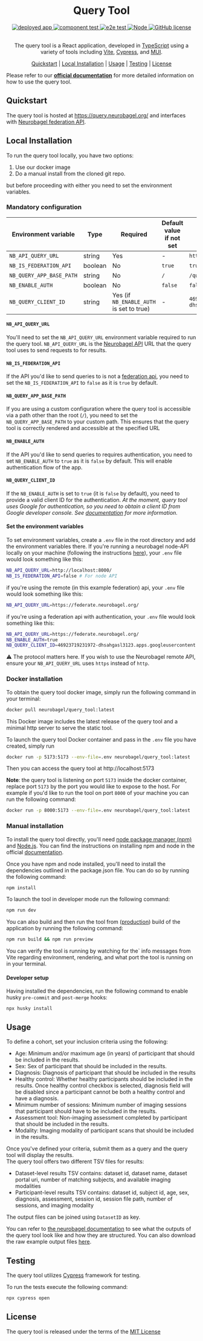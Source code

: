 <div align="center">

# Query Tool

<div>
    <a href="https://github.com/neurobagel/query-tool/actions/workflows/pages/pages-build-deployment">
        <img src="https://img.shields.io/website?down_color=CD5C5C&down_message=down&label=deployed%20app&style=flat-square&up_color=B0C4DE&up_message=live&url=https%3A%2F%2Fquery.neurobagel.org%2F" alt="deployed app">
    </a>
    <a href="https://github.com/neurobagel/query-tool/actions/workflows/component-test.yaml">
        <img src="https://img.shields.io/github/actions/workflow/status/neurobagel/query-tool/component-test.yaml?color=BDB76B&label=component test&style=flat-square" alt="component test">
    </a>
    <a href="https://github.com/neurobagel/query-tool/actions/workflows/e2e-test.yaml">
        <img src="https://img.shields.io/github/actions/workflow/status/neurobagel/query-tool/e2e-test.yaml?color=8FBC8F&label=e2e test&style=flat-square" alt="e2e test">
    </a>
    <a href="https://nodejs.org/en//">
        <img src="https://img.shields.io/badge/node-20.9-CD5C5C?style=flat-square" alt="Node">
    <a href="LICENSE">
        <img src="https://img.shields.io/github/license/neurobagel/query-tool?color=4682B4&style=flat-square" alt="GitHub license">
    </a>
</div>
<br>

The query tool is a React application, developed in [TypeScript](https://www.typescriptlang.org/) using a variety of tools including [Vite](https://vitejs.dev/), [Cypress](https://www.cypress.io/), and [MUI](https://mui.com/).

[Quickstart](#quickstart) |
[Local Installation](#local-installation) |
[Usage](#usage) |
[Testing](#testing) |
[License](#license)

</div>

Please refer to our [**official documentation**](https://neurobagel.org/query_tool/) for more detailed information on how to use the query tool.

## Quickstart

The query tool is hosted at https://query.neurobagel.org/ and interfaces with [Neurobagel federation API](https://federate.neurobagel.org/docs).

## Local Installation

To run the query tool locally, you have two options:

1. Use our docker image
2. Do a manual install from the cloned git repo.

but before proceeding with either you need to set the environment variables.

### Mandatory configuration

| Environment variable     | Type    | Required                                 | Default value if not set | Example                                                   |
| ------------------------ | ------- | ---------------------------------------- | ------------------------ | --------------------------------------------------------- |
| `NB_API_QUERY_URL`       | string  | Yes                                      | -                        | `https://federate.neurobagel.org/`                        |
| `NB_IS_FEDERATION_API`   | boolean | No                                       | `true`                   | `true`                                                    |
| `NB_QUERY_APP_BASE_PATH` | string  | No                                       | `/`                      | `/query/`                                                 |
| `NB_ENABLE_AUTH`         | boolean | No                                       | `false`                  | `false`                                                   |
| `NB_QUERY_CLIENT_ID`     | string  | Yes (if `NB_ENABLE_AUTH` is set to true) | -                        | `46923719231972-dhsahgasl3123.apps.googleusercontent.com` |

#### `NB_API_QUERY_URL`

You'll need to set the `NB_API_QUERY_URL` environment variable required to run the query tool. `NB_API_QUERY_URL` is the [Neurobagel API](https://github.com/neurobagel/api) URL that the query tool uses to send requests to for results.

#### `NB_IS_FEDERATION_API`

If the API you'd like to send queries to is not a [federation api](https://neurobagel.org/federate/), you need to set the `NB_IS_FEDERATION_API` to `false` as it is `true` by default.

#### `NB_QUERY_APP_BASE_PATH`

If you are using a custom configuration where the query tool is accessible via a path other than the root (`/`), you need to set the `NB_QUERY_APP_BASE_PATH` to your custom path. This ensures that the query tool is correctly rendered and accessible at the specified URL

#### `NB_ENABLE_AUTH`

If the API you'd like to send queries to requires authentication, you need to set `NB_ENABLE_AUTH` to `true` as it is `false` by default. This will enable authentication flow of the app.

#### `NB_QUERY_CLIENT_ID`

If the `NB_ENABLE_AUTH` is set to `true` (it is `false` by default), you need to provide a valid client ID for the authentication.
_At the moment, query tool uses Google for authentication, so you need to obtain a client ID from Google developer console. See [documentation](https://developers.google.com/identity/gsi/web/guides/get-google-api-clientid) for more information._

#### Set the environment variables

To set environment variables, create a `.env` file in the root directory and add the environment variables there. If you're running a neurobagel node-API locally on your machine (following the instructions [here](https://github.com/neurobagel/api#local-installation)), your `.env` file would look something like this:

```bash
NB_API_QUERY_URL=http://localhost:8000/
NB_IS_FEDERATION_API=false # For node API
```

if you're using the remote (in this example federation) api, your `.env` file would look something like this:

```bash
NB_API_QUERY_URL=https://federate.neurobagel.org/
```

if you're using a federation api with authentication, your `.env` file would look something like this:

```bash
NB_API_QUERY_URL=https://federate.neurobagel.org/
NB_ENABLE_AUTH=true
NB_QUERY_CLIENT_ID=46923719231972-dhsahgasl3123.apps.googleusercontent.com
```

:warning: The protocol matters here.
If you wish to use the Neurobagel remote API, ensure your `NB_API_QUERY_URL` uses `https` instead of `http`.

### Docker installation

To obtain the query tool docker image, simply run the following command in your terminal:

```bash
docker pull neurobagel/query_tool:latest
```

This Docker image includes the latest release of the query tool and a minimal http server to serve the static tool.

To launch the query tool Docker container and pass in the `.env` file you have created, simply run

```bash
docker run -p 5173:5173 --env-file=.env neurobagel/query_tool:latest
```

Then you can access the query tool at http://localhost:5173

**Note**: the query tool is listening on port `5173` inside the docker container,
replace port `5173` by the port you would like to expose to the host.
For example if you'd like to run the tool on port `8000` of your machine you can run the following command:

```bash
docker run -p 8000:5173 --env-file=.env neurobagel/query_tool:latest
```

### Manual installation

To install the query tool directly, you'll need [node package manager (npm)](https://www.npmjs.com/) and [Node.js](https://nodejs.org/en/).
You can find the instructions on installing npm and node in the official [documentation](https://docs.npmjs.com/downloading-and-installing-node-js-and-npm).

Once you have npm and node installed, you'll need to install the dependencies outlined in the package.json file.
You can do so by running the following command:

```bash
npm install
```

To launch the tool in developer mode run the following command:

```bash
npm run dev
```

You can also build and then run the tool from ([production](https://vitejs.dev/guide/build)) build of the application by running the following command:

```bash
npm run build && npm run preview
```

You can verify the tool is running by watching for the` info messages from Vite regarding environment, rendering, and what port the tool is running on in your terminal.

#### Developer setup

Having installed the dependencies, run the following command to enable husky `pre-commit` and `post-merge` hooks:

```
npx husky install
```

## Usage

To define a cohort, set your inclusion criteria using the following:

- Age: Minimum and/or maximum age (in years) of participant that should be included in the results.
- Sex: Sex of participant that should be included in the results.
- Diagnosis: Diagnosis of participant that should be included in the results
- Healthy control: Whether healthy participants should be included in the results. Once healthy control checkbox is selected, diagnosis field will be disabled since a participant cannot be both a healthy control and have a diagnosis.
- Minimum number of sessions: Minimum number of imaging sessions that participant should have to be included in the results.
- Assessment tool: Non-imaging assessment completed by participant that should be included in the results.
- Modality: Imaging modality of participant scans that should be included in the results.

Once you've defined your criteria, submit them as a query and the query tool will display the results.\
The query tool offers two different TSV files for results:

- Dataset-level results TSV contains: dataset id, dataset name, dataset portal uri, number of matching subjects, and available imaging modalities
- Participant-level results TSV contains: dataset id, subject id, age, sex, diagnosis, assessment, session id, session file path, number of sessions, and imaging modality

The output files can be joined using `DatasetID` as key.

You can refer to [the neurobagel documentation](https://neurobagel.org/query_tool/#downloading-query-results) to see what the outputs of the query tool look like and how they are structured. You can also download the raw example output files [here](https://github.com/neurobagel/neurobagel_examples/tree/main/query-tool-results).

## Testing

The query tool utilizes [Cypress](https://www.cypress.io/) framework for testing.

To run the tests execute the following command:

```bash
npx cypress open
```

## License

The query tool is released under the terms of the [MIT License](LICENSE)
